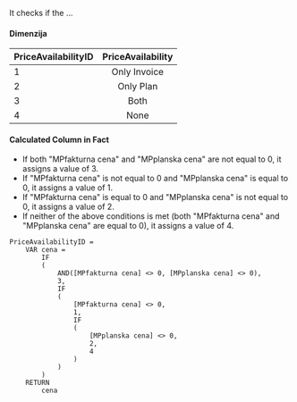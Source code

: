 It checks if the ...

#### Dimenzija

| **PriceAvailabilityID** | **PriceAvailability** |
|:---|:----:|
| 1 | Only Invoice |
| 2 | Only Plan |
| 3 | Both |
| 4 | None |


#### Calculated Column in Fact
- If both "MPfakturna cena" and "MPplanska cena" are not equal to 0, it assigns a value of 3.
- If "MPfakturna cena" is not equal to 0 and "MPplanska cena" is equal to 0, it assigns a value of 1.
- If "MPfakturna cena" is equal to 0 and "MPplanska cena" is not equal to 0, it assigns a value of 2.
- If neither of the above conditions is met (both "MPfakturna cena" and "MPplanska cena" are equal to 0), it assigns a value of 4.

```dax
PriceAvailabilityID =
    VAR cena =
        IF
        (
            AND([MPfakturna cena] <> 0, [MPplanska cena] <> 0),
            3,
            IF
            (
                [MPfakturna cena] <> 0,
                1,
                IF
                (
                    [MPplanska cena] <> 0,
                    2,
                    4
                )
            )
        )
    RETURN
        cena
```

